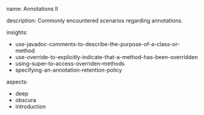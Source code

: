 name: Annotations II

description: Commonly encountered scenarios regarding annotations.

insights:
  - use-javadoc-comments-to-describe-the-purpose-of-a-class-or-method
  - use-override-to-explicitly-indicate-that-a-method-has-been-overridden
  - using-super-to-access-overriden-methods
  - specifying-an-annotation-retention-policy

aspects:
  - deep
  - obscura
  - introduction
